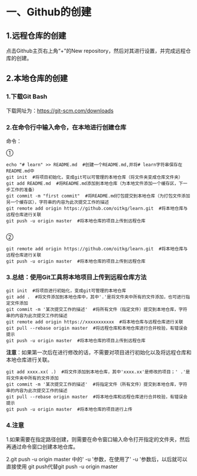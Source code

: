 # 一、Github的创建

## 1.远程仓库的创建

点击Github主页右上角“+”的New repository，然后对其进行设置，并完成远程仓库的创建。

## 2.本地仓库的创建

### 1.下载Git Bash

下载网址为：https://git-scm.com/downloads

### 2.在命令行中输入命令，在本地进行创建仓库

命令：

①

```
echo "# learn" >> README.md  #创建一个README.md,并将# learn字符串保存在README.md中
git init  #将项目初始化，变成git可以可管理的本地仓库（将文件夹变成仓库文件夹）
git add README.md  #将README.md添加到本地仓库（为本地文件添加一个缓存区，下一步工作的准备）
git commit -m "first commit"  #将README.md打包提交到本地仓库（为打包文件添加另一个缓存区），字符串的内容为此次提交工作的描述
git remote add origin https://github.com/oitkg/learn.git  #将本地仓库与远程仓库进行关联
git push -u origin master  #将本地仓库的项目上传到远程仓库
                
```

②

```
git remote add origin https://github.com/oitkg/learn.git  #将本地仓库与远程仓库进行关联
git push -u origin master  #将本地仓库的项目上传到远程仓库
```

### 3.总结：使用Git工具将本地项目上传到远程仓库方法

```
git init  #将项目进行初始化，变成git可管理的本地仓库
git add .  #将文件添加到本地仓库中，其中'.'是将文件夹中所有的文件添加，也可进行指定文件添加
git commit -m '某次提交工作的描述'  #将所有文件（指定文件）提交到本地仓库，字符串的内容为此次提交工作的描述
git remote add origin https://xxxxxxxxxxx  #将本地仓库与远程仓库进行关联
git pull --rebase origin master  #将远程仓库和本地仓库进行合并校验，有错误会提示
git push -u origin master  #将本地仓库的项目上传到远程仓库
```

**注意**：如果第一次后在进行修改的话，不需要对项目进行初始化以及将远程仓库和本地仓库进行关联。

```
git add xxxx.xx( .)  #将文件添加到本地仓库，其中'xxxx.xx'是修改的项目；' .'是将文件夹中所有的文件添加
git commit -m '某次提交工作的描述'  #将指定文件（所有文件）提交到本地仓库，字符串的内容为此次提交工作的描述
git pull --rebase origin master  #将本地仓库和远程仓库进行合并校验，有错误会提示
git push -u origin master  #将本地仓库的项目进行上传
```



### 4.注意

1.如果需要在指定路径创建，则需要在命令窗口输入命令打开指定的文件夹，然后再通过命令窗口创建本地仓库。

2.git push -u origin master 中的' -u '参数，在使用了' -u '参数后，以后就可以直接使用 git push代替git push -u origin master